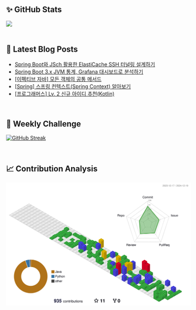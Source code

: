 ## ✨ GitHub Stats
<div>
	<img src="https://github-readme-stats.vercel.app/api?username=rowing0328&count_private=true"/>
</div>

<br/>

<!-- START_CUSTOM_SECTION -->
## 📕 Latest Blog Posts

- [Spring Boot와 JSch 활용한 ElastiCache SSH 터널링 설계하기](https://dev-rowing.tistory.com/9)
- [Spring Boot 3.x JVM 통계, Grafana 대시보드로 분석하기](https://dev-rowing.tistory.com/8)
- [[이펙티브 자바] 모든 객체의 공통 메서드](https://dev-rowing.tistory.com/7)
- [[Spring] 스프링 컨텍스트(Spring Context) 알아보기](https://dev-rowing.tistory.com/6)
- [[프로그래머스] Lv. 2 신규 아이디 추천(Kotlin)](https://dev-rowing.tistory.com/5)

<!-- END_CUSTOM_SECTION -->

<br/>

## 🏃 Weekly Challenge
[![GitHub Streak](https://streak-stats.demolab.com?user=rowing0328&theme=dark&mode=weekly)](https://git.io/streak-stats)

<br/>

## 📈 Contribution Analysis
![gitblock version](profile-3d-contrib/profile-gitblock.svg)

